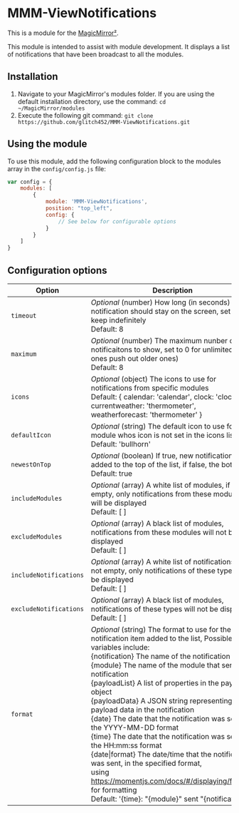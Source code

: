 # MMM-ViewNotifications

This is a module for the [MagicMirror²](https://github.com/MichMich/MagicMirror/).

This module is intended to assist with module development.  It displays a list of notifications that have been broadcast to all the modules.  

## Installation
1. Navigate to your MagicMirror's modules folder.  If you are using the default installation directory, use the command: `cd ~/MagicMirror/modules`
2. Execute the following git command: `git clone https://github.com/glitch452/MMM-ViewNotifications.git`

## Using the module

To use this module, add the following configuration block to the modules array in the `config/config.js` file:
```js
var config = {
    modules: [
        {
            module: 'MMM-ViewNotifications',
            position: "top_left",
            config: {
                // See below for configurable options
            }
        }
    ]
}
```

## Configuration options

| Option                 | Description
|----------------------- |--------------
| `timeout`              | *Optional* (number) How long (in seconds) the notification should stay on the screen, set to 0 to keep indefinitely<br>Default: 8 
| `maximum`              | *Optional*  (number) The maximum nunber of notificaitons to show, set to 0 for unlimited (New ones push out older ones)<br>Default: 8
| `icons`                | *Optional* (object) The icons to use for notifications from specific modules<br />Default: { calendar: 'calendar', clock: 'clock-o', currentweather: 'thermometer', weatherforecast: 'thermometer' }
| `defaultIcon`          | *Optional* (string) The default icon to use for a module whos icon is not set in the icons list<br>Default: 'bullhorn'
| `newestOnTop`          | *Optional* (boolean) If true, new notifications are added to the top of the list, if false, the bottom<br>Default: true
| `includeModules`       | *Optional* (array) A white list of modules, if not empty, only notifications from these modules will be displayed<br>Default: [ ]
| `excludeModules`       | *Optional* (array) A black list of modules, notifications from these modules will not be displayed<br>Default: [ ]
| `includeNotifications` | *Optional* (array) A white list of notifications, if not empty, only notifications of these types will be displayed<br>Default: [ ]
| `excludeNotifications` | *Optional* (array) A black list of modules, notifications of these types will not be displayed<br>Default: [ ]
| `format`               | *Optional* (string) The format to use for the notification item added to the list, Possible variables include:<br />{notification} 	The name of the notification<br />{module}			The name of the module that sent the notification<br />{payloadList}	A list of properties in the payload object<br />{payloadData}	A JSON string representing the payload data in the notification<br />{date}			The date that the notification was sent in the YYYY-MM-DD format<br />{time}			The date that the notification was sent in the HH:mm:ss format<br />{date\|format}	The date/time that the notification was sent, in the specified format, <br />			using https://momentjs.com/docs/#/displaying/format/ for formatting<br />Default: '{time}: "{module}" sent "{notification}"'
